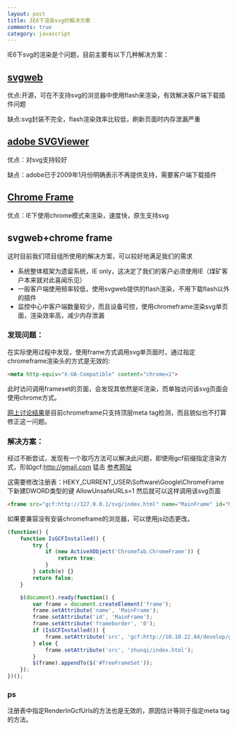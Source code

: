 ```yaml
---
layout: post
title: IE6下渲染svg的解决方案
comments: true
category: javascript
---
```


IE6下svg的渲染是个问题，目前主要有以下几种解决方案：

## [svgweb](http://code.google.com/p/svgweb/)

优点:开源，可在不支持svg的浏览器中使用flash来渲染，有效解决客户端下载插件问题

缺点:svg封装不完全，flash渲染效率比较低，刷新页面时内存泄漏严重

## [adobe SVGViewer](http://www.adobe.com/svg/viewer/install/)

优点：对svg支持较好

缺点：adobe已于2009年1月份明确表示不再提供支持，需要客户端下载插件

## [Chrome Frame](http://code.google.com/intl/zh-CN/chrome/chromeframe/)

优点：IE下使用chrome模式来渲染，速度快，原生支持svg

## svgweb+chrome frame

这时目前我们项目组所使用的解决方案，可以较好地满足我们的需求

* 系统整体框架为遗留系统，IE only，这决定了我们的客户必须使用IE（煤矿客户本来就对此喜闻乐见）
* 一般客户端使用频率较低，使用svgweb提供的flash渲染，不用下载flash以外的插件
* 监控中心中客户端数量较少，而且设备可控，使用chromeframe渲染svg单页面，渲染效率高，减少内存泄漏

### 发现问题：

在实际使用过程中发现，使用frame方式调用svg单页面时，通过指定chromeframe渲染头的方式是无效的:

```html
<meta http-equiv="X-UA-Compatible" content="chrome=1">
```

此时访问调用frameset的页面，会发现其依然是IE渲染，而单独访问该svg页面会使用chrome方式。

[网上讨论结果](http://groups.google.com/group/google-chrome-frame/browse_thread/thread/d5ffe442658bc60e/e6d7a4c1c179c931)是目前chromeframe只支持顶层meta tag检测，而且貌似也不打算修正这一问题。

### 解决方案：

经过不断尝试，发现有一个取巧方法可以解决此问题，即使用gcf前缀指定渲染方式，形如gcf:http://gmail.com
猛击 [参考网址](http://www.chromium.org/developers/how-tos/chrome-frame-getting-started#TOC-Testing-Your-Sites)

这需要修改注册表：HEKY_CURRENT_USER\Software\Google\ChromeFrame下新建DWORD类型的键 AllowUnsafeURLs=1
然后就可以这样调用该svg页面

```html
<frame src="gcf:http://127.0.0.1/svg/index.html" name="MainFrame" id="MainFrame"  frameborder="0" />
```

如果要兼容没有安装chromeframe的浏览器，可以使用js动态更改。

```js
(function() {
	function IsGCFInstalled() {
		try {
			if (new ActiveXObject('ChromeTab.ChromeFrame')) {
				return true;
			}
		} catch(e) {}
		return false;
	}

	$(document).ready(function() {
		var frame = document.createElement('frame');
		frame.setAttribute('name', 'MainFrame');
		frame.setAttribute('id', 'MainFrame');
		frame.setAttribute('frameborder', '0');
		if (IsGCFInstalled()) {
			frame.setAttribute('src', 'gcf:http://10.10.22.84/develop/gmf/zhunqi/index.html');
		} else {
			frame.setAttribute('src', 'zhunqi/index.html');
		}
		$(frame).appendTo($('#TreeFrameSet'));
	});
})();
```

### ps

注册表中指定RenderInGcfUrls的方法也是无效的，原因估计等同于指定meta tag的方法。

